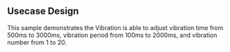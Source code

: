 ## Usecase Design

This sample demonstrates the Vibration is able to adjust vibration time from 500ms to 3000ms, vibration period from 100ms to 2000ms, and vibration number from 1 to 20.
